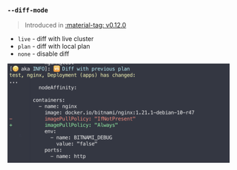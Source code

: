 ### `--diff-mode`

> Introduced in [:material-tag: v0.12.0](https://github.com/helmwave/helmwave/releases/tag/v0.12.0)
 

- `live` - diff with live cluster
- `plan` - diff with local plan
- `none` - disable diff

![diff example](../assets/diff.png)

